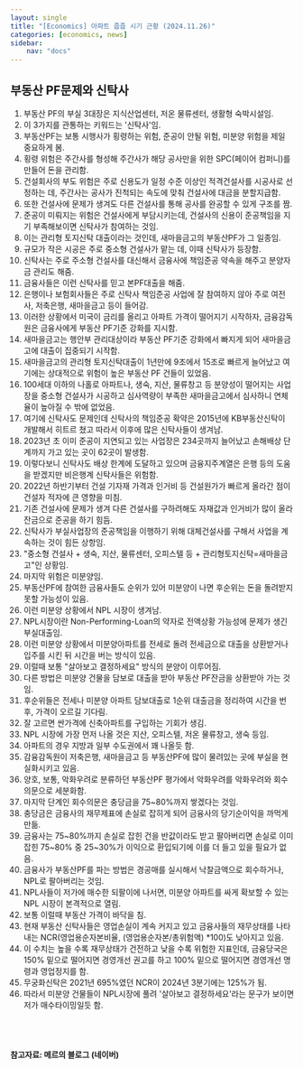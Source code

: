 ```yaml
---
layout: single
title: "[Economics] 아파트 줍줍 시기 근황 (2024.11.26)"
categories: [economics, news]
sidebar:
    nav: "docs"
---
```


## 부동산 PF문제와 신탁사
1. 부동산 PF의 부실 3대장은 지식산업센터, 저온 물류센터, 생활형 숙박시설임.
1. 이 3가지를 관통하는 키워드는 '신탁사'임.
1. 부동산PF는 보통 시행사가 횡령하는 위험, 준공이 안될 위험, 미분양 위험을 제일 중요하게 봄.
1. 횡령 위험은 주간사를 형성해 주간사가 해당 공사만을 위한 SPC(페이어 컴퍼니)를 만들어 돈을 관리함.
1. 건설회사의 부도 위험은 주로 신용도가 일정 수준 이상인 적격건설사를 시공사로 선정하는 데, 주간사는 공사가 진척되는 속도에 맞춰 건설사에 대금을 분할지급함.
1. 또한 건설사에 문제가 생겨도 다른 건설사를 통해 공사를 완공할 수 있게 구조를 짬.
1. 준공이 미뤄지는 위험은 건설사에게 부담시키는데, 건설사의 신용이 준공책임을 지기 부족해보이면 신탁사가 참여하는 것임.
1. 이는 관리형 토지신탁 대출이라는 것인데, 새마을금고의 부동산PF가 그 일종임.
1. 규모가 작은 시공은 주로 중소형 건설사가 맡는 데, 이때 신탁사가 등장함.
1. 신탁사는 주로 주소형 건설사를 대신해서 금융사에 책임준공 약속을 해주고 분양자금 관리도 해줌.
1. 금융사들은 이런 신탁사를 믿고 본PF대출을 해줌.
1. 은행이나 보험회사들은 주로 신탁사 책임준공 사업에 잘 참여하지 않아 주로 여전사, 저축은행, 새마을금고 등이 들어감.
1. 이러한 상황에서 미국이 금리를 올리고 아파트 가격이 떨어지기 시작하자, 금융감독원은 금융사에게 부동산 PF기준 강화를 지시함.
1. 새마을금고는 행안부 관리대상이라 부동산 PF기준 강화에서 빠지게 되어 새마을금고에 대출이 집중되기 시작함.
1. 새마을금고의 관리형 토지신탁대출이 1년만에 9조에서 15조로 빠르게 늘어났고 여기에는 상대적으로 위험이 높은 부동산 PF 건들이 있었음.
1. 100세대 이하의 나홀로 아파트나, 생숙, 지산, 물류창고 등 분양성이 떨어지는 사업장을 중소형 건설사가 시공하고 심사역량이 부족한 새마을금고에서 심사하니 연체율이 높아질 수 밖에 없었음.
1. 여기에 신탁사도 문제인데 신탁사의 책임준공 확약은 2015년에 KB부동산신탁이 개발해서 히트르 쳤고 따라서 이후에 많은 신탁사들이 생겨남.
1. 2023년 초 이미 준공이 지연되고 있는 사업장은 234곳까지 늘어났고 손해배상 단계까지 가고 있는 곳이 62곳이 발생함.
1. 이렇다보니 신탁사도 배상 한계에 도달하고 있으며 금융지주계열은 은행 등의 도움을 받겠지만 비은행계 신탁사들은 위험함.
1. 2022년 하반기부터 건설 기자재 가격과 인거비 등 건설원가가 빠르게 올라간 점이 건설자 적자에 큰 영향을 미침.
1. 기존 건설사에 문제가 생겨 다른 건설사를 구하려해도 자재값과 인거비가 많이 올라 잔금으로 준공을 하기 힘듬.
1. 신탁사가 부실사업장의 준공책임을 이행하기 위해 대체건설사를 구해서 사업을 계속하는 것이 힘든 상항임.
1. "중소형 건설사 + 생숙, 지산, 물류센터, 오피스텔 등 + 관리형토지신탁=새마을금고"인 상황임.
1. 마지막 위험은 미분양임.
1. 부동산PF에 참여한 금융사들도 순위가 있어 미분양이 나면 후순위는 돈을 돌려받지 못할 가능성이 있음.
1. 이런 미분양 상황에서 NPL 시장이 생겨남.
1. NPL시장이란 Non-Performing-Loan의 약자로 전액상황 가능성에 문제가 생긴 부실대출임.
1. 이런 미분양 상황에서 미분양아파트를 전세로 돌려 전세금으로 대출을 상환받거나 입주를 시킨 뒤 시간을 버는 방식이 있음.
1. 이럴때 보통 "살아보고 결정하세요" 방식의 분양이 이루어짐.
1. 다른 방법은 미분양 건물을 담보로 대출을 받아 부동산 PF잔금을 상환받아 가는 것임.
1. 후순위들은 전세나 미분양 아파트 담보대출로 1순위 대출금을 정리하여 시간을 번 후, 가격이 오르길 기다림.
1. 잘 고르면 싼가격에 신축아파트를 구입하는 기회가 생김.
1. NPL 시장에 가장 먼저 나올 것은 지산, 오피스텔, 저온 물류창고, 생숙 등임.
1. 아파트의 경우 지방과 일부 수도권에서 꽤 나올듯 함.
1. 감융감독원이 저축은행, 새마을금고 등 부동산PF에 많이 물려있는 곳에 부실을 현실화시키고 있음.
1. 양호, 보통, 악화우려로 분류하던 부동산PF 평가에서 악화우려를 악화우려와 회수의문으로 세분화함.
1. 마지막 단계인 회수의문은 충당금을 75~80%까지 쌓겠다는 것임.
1. 충당금은 금융사의 재무제표에 손실로 잡히게 되어 금융사의 당기순이익을 까먹게 만듦.
1. 금융사는 75~80%까지 손실로 잡힌 건을 반값이라도 받고 팔아버리면 손실로 이미 잡힌 75~80% 중 25~30%가 이익으로 환입되기에 이를 더 들고 있을 필요가 없음.
1. 금융사가 부동산PF를 파는 방법은 경공매를 실시해서 낙찰금액으로 회수하거나, NPL로 팔아버리는 것임.
1. NPL사들이 저가에 매수한 되팔이에 나서면, 미분양 아파트를 싸게 확보할 수 있는 NPL 시장이 본격적으로 열림.
1. 보통 이럴때 부동산 가격이 바닥을 침.
1. 현재 부동산 신탁사들은 영업손실이 계속 커지고 있고 금융사들의 재무상태를 나타내는 NCR(영업용순자본비율, (영업용순자본/총위험액) *100)도 낮아지고 있음.
1. 이 수치는 높을 수록 재무상태가 건전하고 낮을 수록 위험한 지표인데, 금융당국은 150% 밑으로 떨어지면 경영개선 권고를 하고 100% 밑으로 떨어지면 경영개선 명령과 영업정지를 함.
1. 무궁화신탁은 2021년 695%였던 NCR이 2024년 3분기에는 125%가 됨.
1. 따라서 미분양 건물들이 NPL시장에 풀려 '살아보고 결정하세요'라는 문구가 보이면 저가 매수타이밍일듯 함.



<br/>
<br/>

#### 참고자료: 메르의 블로그 (네이버) 